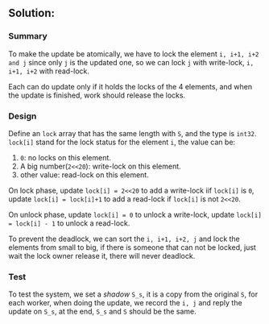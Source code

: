 ## Solution:

### Summary
To make the update be atomically, we have to lock the element `i, i+1, i+2 and j`
since only `j` is the updated one, so we can lock `j` with write-lock, `i, i+1, i+2` with read-lock.

Each can do update only if it holds the locks of the 4 elements, and when the update is finished, work should release the locks.

### Design

Define an `lock` array that has the same length with `S`, and the type is `int32`. `lock[i]` stand for the lock status for the
element `i`, the value can be: 
1. `0`: no locks on this element.
2. A big number(`2<<20`): write-lock on this element.
3. other value: read-lock on this element.

On lock phase, update `lock[i] = 2<<20` to add a write-lock iif `lock[i]` is `0`, 
update `lock[i] = lock[i]+1` to add a read-lock if `lock[i]` is not `2<<20`.

On unlock phase, update `lock[i] = 0` to unlock a write-lock, update `lock[i] = lock[i] - 1` to unlock
a read-lock.

To prevent the deadlock, we can sort the `i, i+1, i+2, j` and lock the elements from small to big, if there is someone that
can not be locked, just wait the lock owner release it, there will never deadlock.

### Test

To test the system, we set a _shadow_ `S_s`, it is a copy from the original `S`, for each worker, when doing the update, we
record the `i, j` and reply the update on `S_s`, at the end, `S_s` and `S` should be the same.